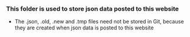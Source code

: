### This folder is used to store json data posted to this website
* The .json, .old, .new and .tmp files need not be stored in Git, because they are created when json data is posted to this website
